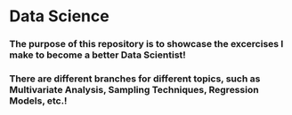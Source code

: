 # Data Science
### The purpose of this repository is to showcase the excercises I make to become a better Data Scientist!

### There are different branches for different topics, such as Multivariate Analysis, Sampling Techniques, Regression Models, etc.!
